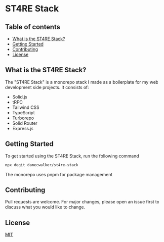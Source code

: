 # ST4RE Stack

## Table of contents

- [What is the ST4RE Stack?](##What-is-the-ST4RE-Stack?)
- [Getting Started](##Getting-Started)
- [Contributing](##Contributing)
- [License](##License)

## What is the ST4RE Stack?

The "ST4RE Stack" is a monorepo stack I made as a boilerplate for my web development side projects. It consists of:

- Solid.js
- tRPC
- Tailwind CSS
- TypeScript
- Turborepo
- Solid Router
- Express.js

## Getting Started

To get started using the ST4RE Stack, run the following command

```bash
npx degit danecwalker/st4re-stack
```

The monorepo uses pnpm for package management

## Contributing

Pull requests are welcome. For major changes, please open an issue first to discuss what you would like to change.

## License

[MIT](./LICENSE)